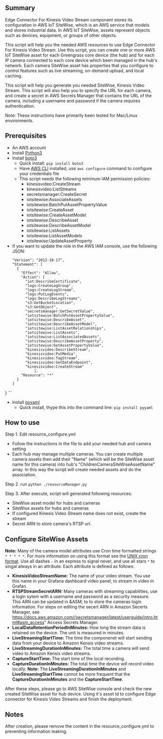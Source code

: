 ## Summary
Edge Connector For Kinesis Video Stream component stores its configuration in AWS IoT SiteWise, which is an AWS service that models and stores industrial data. In AWS IoT SiteWise, assets represent objects such as devices, equipment, or groups of other objects. 

This script will help you the needed AWS resources to use Edge Connector For Kinesis Video Stream. Use this script, you can create one or more AWS IoT SiteWise asset for each Greengrass core device (the hub) and for each IP camera connected to each core device which been managed in the hub's network. Each camera SiteWise asset has properties that you configure to control features such as live streaming, on-demand upload, and local caching. 

This script will help you generate you needed SiteWise, Kinesis Video Stream. This script will also help you to specify the URL for each camera, and create a secret in AWS Secrets Manager that contains the URL of the camera, including a username and password if the camera requires authentication. 

Note: These instructions have primarily been tested for Mac/Linux environments.

## Prerequisites
- An AWS account
- Install [Python3](https://www.python.org/downloads/)
- Install [boto3](https://boto3.amazonaws.com/v1/documentation/api/latest/guide/quickstart.html)
  - Quick install: ```pip install boto3```
  - Have [AWS CLI](https://aws.amazon.com/cli/) installed, use ```aws configure``` command to configure your credentials file
  - This script needs the following minimum IAM permission policies:
     - kinesisvideo:CreateStream
     - kinesisvideo:ListStreams
     - secretsmanager:CreateSecret
     - iotsitewise:AssociateAssets     
     - iotsitewise:BatchPutAssetPropertyValue
     - iotsitewise:CreateAsset
     - iotsitewise:CreateAssetModel
     - iotsitewise:DescribeAsset
     - iotsitewise:DescribeAssetModel          
     - iotsitewise:ListAssets
     - iotsitewise:ListAssetModels     
     - iotsitewise:UpdateAssetProperty     
- If you want to update the role in the AWS IAM console, use the following JSON: 
  ```{
  "Version": "2012-10-17",
  "Statement": [
    {
      "Effect": "Allow",
      "Action": [
        "iot:DescribeCertificate",
        "logs:CreateLogGroup",
        "logs:CreateLogStream",
        "logs:PutLogEvents",
        "logs:DescribeLogStreams",
        "s3:GetBucketLocation",
        "s3:GetObject",
        "secretsmanager:GetSecretValue",
        "iotsitewise:BatchPutAssetPropertyValue",
        "iotsitewise:DescribeAsset",
        "iotsitewise:DescribeAssetModel",
        "iotsitewise:ListAssetRelationships",
        "iotsitewise:ListAssets",
        "iotsitewise:ListAssociatedAssets",
        "iotsitewise:DescribeAssetProperty",
        "iotsitewise:GetAssetPropertyValue",
        "kinesisvideo:DescribeStream",
        "kinesisvideo:PutMedia",
        "kinesisvideo:TagStream",
        "kinesisvideo:GetDataEndpoint",
        "kinesisvideo:CreateStream"
            ].
      "Resource": "*"
    }
  ]
} ```
- Install [pyyaml](https://github.com/yaml/pyyaml)
  - Quick install, thype this into the command line: ```pip install pyyaml```   

## How to use
Step 1. Edit resource_configure.yml
  - Follow the instructions in the file to add your needed hub and camera setting
  - Each hub may manage multiple cameras. You can create multiple camera assets then add their "Name" (which will be the SiteWise asset name for this camera) into hub's "ChildrenCameraSiteWiseAssetName" array. In this way the script will create needed assets and do the association.  
   
Step 2. run ```python ./resourceManager.py```

Step 3. After execute, script will generated following resources:
  - SiteWise asset model for hubs and cameras
  - SiteWise assets for hubs and cameras
  - If configured Kinesis Video Stream name does not exist, create the stream
  - Secret ARN to store camera's RTSP url.
## Configure SiteWise Assets
**Note:** Many of the camera model attributes use Cron time formatted strings `* * * * *`. For more information on using this format see the [UNIX cron format](https://www.ibm.com/docs/en/db2oc?topic=task-unix-cron-forma). Use all dashes `-` in an express to signal never, and use all stars `*` to singal always in an attribute. Each attribute is defined as follows:
  - **KinesisVideoStreamName:** The name of your video stream. You use this name in your Grafana dashboard video panel, to stream in video in Grafan.
  - **RTSPStreamSecretARN:** Many cameras with streaming capabilities, use a login sytem with a username and password as a security measure. This ARN can be updated in &ASM; to to store the cameras login information. For steps on editing the secert ARN in Amazon Secerts Manager, see https://docs.aws.amazon.com//secretsmanager/latest/userguide/intro.html#asm_access" Access Secrets Manager.
  - **LocalDataRetentionPeriodInMinutes:** How long the stream data is retained on the device. The unit is measured in minutes.
  - **LiveStreamingStartTime:** The time the componenet will start sending data from your device to Amazon Kensis video streams.
  - **LiveStreamingDurationInMinutes:** The total time a camera will send video to Amazon Kensis video streams. 
  - **CaptureStartTime:** The start time of the local recording.
  - **CaptureDurationInMinutes:** The total time the device will record video locally.
**Note:** The **LiveStreamingDurationInMinutes** and **LiveStreamingStartTime** cannot be more frequent that the **CaptureDurationInMinutes** and the **CaptureStartTime**.


After these steps, please go to AWS SiteWise console and check the new created SiteWise asset for hub device. Using it's asset Id to configure Edge connector for Kinesis Video Streams and finish the deployment.

## Notes
After creation, please remove the content in the resource_configure.yml to preventing information leaking.
